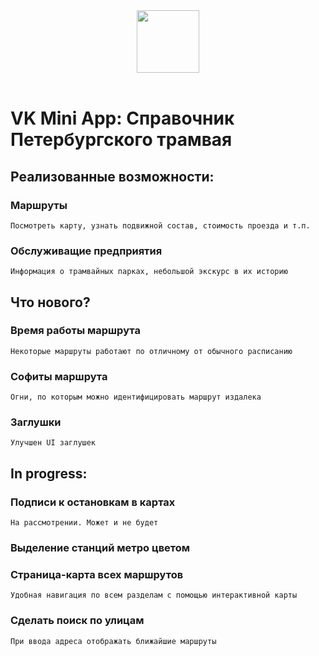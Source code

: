 <div align="center">
  <a href="https://github.com/VKCOM">
    <img width="100" height="100" src="https://avatars3.githubusercontent.com/u/1478241?s=200&v=4">
  </a>
  <br>
  <br>


</div>

# VK Mini App: Справочник Петербургского трамвая

## Реализованные возможности:

### Маршруты

`Посмотреть карту, узнать подвижной состав, стоимость проезда и т.п.`

### Обслуживащие предприятия
`Информация о трамвайных парках, небольшой экскурс в их историю`

## Что нового?

### Время работы маршрута
`Некоторые маршруты работают по отличному от обычного расписанию`
### Софиты маршрута
`Огни, по которым можно идентифицировать маршрут издалека`
### Заглушки
`Улучшен UI заглушек`


## In progress: 

### Подписи к остановкам в картах
`На рассмотрении. Может и не будет`

### Выделение станций метро цветом

### Страница-карта всех маршрутов
`Удобная навигация по всем разделам с помощью интерактивной карты`

### Сделать поиск по улицам
`При ввода адреса отображать ближайшие маршруты` 
